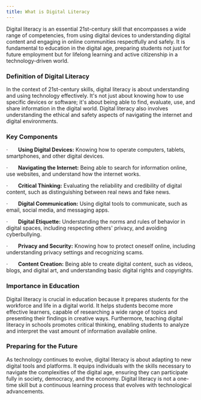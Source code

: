 ```yaml
---
title: What is Digital Literacy
---
```


Digital literacy is an essential 21st-century skill that encompasses a wide range of competencies, from using digital devices to understanding digital content and engaging in online communities respectfully and safely. It is fundamental to education in the digital age, preparing students not just for future employment but for lifelong learning and active citizenship in a technology-driven world.

### Definition of Digital Literacy

In the context of 21st-century skills, digital literacy is about understanding and using technology effectively. It's not just about knowing how to use specific devices or software; it's about being able to find, evaluate, use, and share information in the digital world. Digital literacy also involves understanding the ethical and safety aspects of navigating the internet and digital environments.

### Key Components

·       **Using Digital Devices:** Knowing how to operate computers, tablets, smartphones, and other digital devices.

·       **Navigating the Internet:** Being able to search for information online, use websites, and understand how the internet works.

·       **Critical Thinking:** Evaluating the reliability and credibility of digital content, such as distinguishing between real news and fake news.

·       **Digital Communication:** Using digital tools to communicate, such as email, social media, and messaging apps.

·       **Digital Etiquette:** Understanding the norms and rules of behavior in digital spaces, including respecting others' privacy, and avoiding cyberbullying.

·       **Privacy and Security:** Knowing how to protect oneself online, including understanding privacy settings and recognizing scams.

·       **Content Creation:** Being able to create digital content, such as videos, blogs, and digital art, and understanding basic digital rights and copyrights.

### Importance in Education

Digital literacy is crucial in education because it prepares students for the workforce and life in a digital world. It helps students become more effective learners, capable of researching a wide range of topics and presenting their findings in creative ways. Furthermore, teaching digital literacy in schools promotes critical thinking, enabling students to analyze and interpret the vast amount of information available online.

### Preparing for the Future

As technology continues to evolve, digital literacy is about adapting to new digital tools and platforms. It equips individuals with the skills necessary to navigate the complexities of the digital age, ensuring they can participate fully in society, democracy, and the economy. Digital literacy is not a one-time skill but a continuous learning process that evolves with technological advancements.
